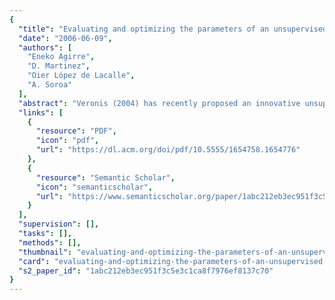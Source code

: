 ```yaml
---
{
  "title": "Evaluating and optimizing the parameters of an unsupervised graph-based WSD algorithm",
  "date": "2006-06-09",
  "authors": [
    "Eneko Agirre",
    "D. Martinez",
    "Oier López de Lacalle",
    "A. Soroa"
  ],
  "abstract": "Veronis (2004) has recently proposed an innovative unsupervised algorithm for word sense disambiguation based on small-world graphs called HyperLex. This paper explores two sides of the algorithm. First, we extend Veronis' work by optimizing the free parameters (on a set of words which is different to the target set). Second, given that the empirical comparison among unsupervised systems (and with respect to supervised systems) is seldom made, we used hand-tagged corpora to map the induced senses to a standard lexicon (WordNet) and a publicly available gold standard (Senseval 3 English Lexical Sample). Our results for nouns show that thanks to the optimization of parameters and the mapping method, HyperLex obtains results close to supervised systems using the same kind of bag-of-words features. Given the information loss inherent in any mapping step and the fact that the parameters were tuned for another set of words, these are very interesting results.",
  "links": [
    {
      "resource": "PDF",
      "icon": "pdf",
      "url": "https://dl.acm.org/doi/pdf/10.5555/1654758.1654776"
    },
    {
      "resource": "Semantic Scholar",
      "icon": "semanticscholar",
      "url": "https://www.semanticscholar.org/paper/1abc212eb3ec951f3c5e3c1ca8f7976ef8137c70"
    }
  ],
  "supervision": [],
  "tasks": [],
  "methods": [],
  "thumbnail": "evaluating-and-optimizing-the-parameters-of-an-unsupervised-graph-based-wsd-algorithm-thumb.jpg",
  "card": "evaluating-and-optimizing-the-parameters-of-an-unsupervised-graph-based-wsd-algorithm-card.jpg",
  "s2_paper_id": "1abc212eb3ec951f3c5e3c1ca8f7976ef8137c70"
}
---
```


